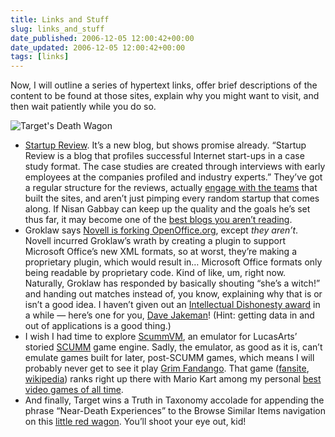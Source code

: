 ```yaml
---
title: Links and Stuff
slug: links_and_stuff
date_published: 2006-12-05 12:00:42+00:00
date_updated: 2006-12-05 12:00:42+00:00
tags: [links]
---
```

Now, I will outline a series of hypertext links, offer brief descriptions of the content to be found at those sites, explain why you might want to visit, and then wait patiently while you do so.

![Target's Death Wagon](https://cdn.glitch.global/034ff067-8128-4744-8807-d19cee4142e7/target-death-wagon.jpg?v=1725320737424)

- [Startup Review](http://www.startup-review.com/blog/index.php). It’s a new blog, but shows promise already. “Startup Review is a blog that profiles successful Internet start-ups in a case study format. The case studies are created through interviews with early employees at the companies profiled and industry experts.” They’ve got a regular structure for the reviews, actually [engage with the teams](/2006/11/27/the_starting_li) that built the sites, and aren’t just pimping every random startup that comes along. If Nisan Gabbay can keep up the quality and the goals he’s set thus far, it may become one of the [best blogs you aren’t reading](/2006/12/04/the_best_blogs_).
- Groklaw says [Novell is forking OpenOffice.org](http://www.groklaw.net/article.php?story=20061204130954610), except *they aren’t*. Novell incurred Groklaw’s wrath by creating a plugin to support Microsoft Office’s new XML formats, so at worst, they’re making a proprietary plugin, which would result in… Microsoft Office formats only being readable by proprietary code. Kind of like, um, right now. Naturally, Groklaw has responded by basically shouting “she’s a witch!” and handing out matches instead of, you know, explaining why that is or isn’t a good idea. I haven’t given out an [Intellectual Dishonesty award](/2005/05/24/behold_intellec) in a while — here’s one for you, [Dave Jakeman](http://www.groklaw.net/users.php?mode=profile&amp;uid=8810)! (Hint: getting data in and out of applications is a good thing.)
- I wish I had time to explore [ScummVM](http://www.scummvm.org/), an emulator for LucasArts’ storied [SCUMM](http://en.wikipedia.org/wiki/SCUMM) game engine. Sadly, the emulator, as good as it is, can’t emulate games built for later, post-SCUMM games, which means I will probably never get to see it play [Grim Fandango](http://www.lucasarts.com/products/grim/). That game ([fansite](http://www.grimfandango.net/), [wikipedia](http://en.wikipedia.org/wiki/Grim_Fandango)) ranks right up there with Mario Kart among my personal [best video games of all time](http://www.vox.com/explore/posts/tags/top%205%20games/).
- And finally, Target wins a Truth in Taxonomy accolade for appending the phrase “Near-Death Experiences” to the Browse Similar Items navigation on this [little red wagon](http://www.target.com/gp/detail.html/ref=br_1_4/601-0594664-0576158?ie=UTF8&amp;frombrowse=1&amp;asin=B00000K1VR). You’ll shoot your eye out, kid!
